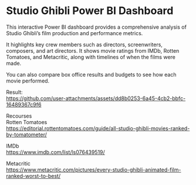 # Studio Ghibli Power BI Dashboard

This interactive Power BI dashboard provides a comprehensive analysis of Studio Ghibli’s film production and performance metrics. 

It highlights key crew members such as directors, screenwriters, composers, and art directors.
It shows movie ratings from IMDb, Rotten Tomatoes, and Metacritic, along with timelines of when the films were made.

You can also compare box office results and budgets to see how each movie performed.

Result:<br>
https://github.com/user-attachments/assets/dd8b0253-6a45-4cb2-bbfc-16489367c9f6


Recourses <br>
Rotten Tomatoes<br>
https://editorial.rottentomatoes.com/guide/all-studio-ghibli-movies-ranked-by-tomatometer/

IMDb <br>
https://www.imdb.com/list/ls076439519/

Metacritic <br>
https://www.metacritic.com/pictures/every-studio-ghibli-animated-film-ranked-worst-to-best/


